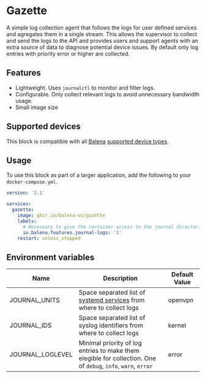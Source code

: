 # Gazette

A simple log collection agent that follows the logs for user defined services and agregates them
in a single stream. This allows the supervisor to collect and send the logs to the API and provides
users and support agents with an extra source of data to diagnose potential device issues. By default only
log entries with priority error or higher are collected.

## Features

- Lightweight. Uses `journalctl` to monitor and filter logs.
- Configurable. Only collect relevant logs to avoid unnecessary bandwidth usage.
- Small image size

## Supported devices

This block is compatible with all [Balena](https://www.balena.io/) [supported device types](https://hub.balena.io/device-types).

## Usage

To use this block as part of a larger application, add the following to your `docker-compose.yml`.

```yaml
version: '2.1'

services:
  gazette:
    image: ghcr.io/balena-os/gazette
    labels:
      # Necessary to give the container access to the journal directories
      io.balena.features.journal-logs: '1'
    restart: unless_stopped
```

## Environment variables

| Name             | Description                                                                                                                 | Default Value |
| ---------------- | --------------------------------------------------------------------------------------------------------------------------- | ------------- |
| JOURNAL_UNITS    | Space separated list of [systemd services](https://wiki.archlinux.org/title/systemd#Using_units) from where to collect logs | openvpn       |
| JOURNAL_IDS      | Space separated list of syslog identifiers from where to collect logs                                                       | kernel        |
| JOURNAL_LOGLEVEL | Minimal priority of log entries to make them elegible for collection. One of `debug`, `info`, `warn`, `error`               | error         |
